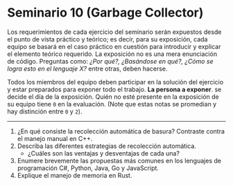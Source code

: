 # Seminario 10 (Garbage Collector)

Los requerimientos de cada ejercicio del seminario serán expuestos desde el punto de vista práctico y teórico; es decir, para su exposición, cada equipo se basará en el caso práctico en cuestión para introducir y explicar el elemento teórico requerido. La exposición no es una mera enunciación de código. Preguntas como: _¿Por qué?, ¿Basándose en qué?, ¿Cómo se logra esto en el lenguaje X?_ entre otras, deben hacerse.

Todos los miembros del equipo deben participar en la solución del ejercicio y estar preparados para exponer todo el trabajo. **La persona a exponer**. se decide el día de la exposición. Quién no esté presente en la exposición de su equipo tiene `0` en la evaluación. (Note que estas notas se promedian y hay distinción entre `0` y `2`).

---

1. ¿En qué consiste la recolección automática de basura? Contraste contra el manejo manual en C++.
2. Describa las diferentes estrategias de recolección automática.
   * ¿Cuáles son las ventajas y desventajas de cada una?
3. Enumere brevemente las propuestas más comunes en los lenguajes de programación C#, Python, Java, Go y JavaScript.
4. Explique el manejo de memoria en Rust.

